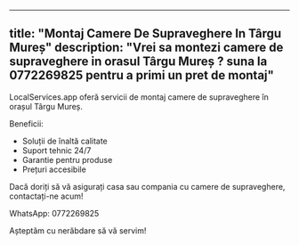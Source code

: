 
---
title: "Montaj Camere De Supraveghere In Târgu Mureș"
description: "Vrei sa montezi camere de supraveghere in orasul Târgu Mureș ? suna la 0772269825 pentru a primi un pret de montaj"
---


LocalServices.app oferă servicii de montaj camere de supraveghere în orașul Târgu Mureș. 

Beneficii: 

- Soluții de înaltă calitate 
- Suport tehnic 24/7 
- Garantie pentru produse 
- Prețuri accesibile 

Dacă doriți să vă asigurați casa sau compania cu camere de supraveghere, contactați-ne acum! 

WhatsApp: 0772269825 

Așteptăm cu nerăbdare să vă servim!
